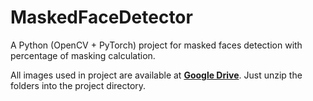 # MaskedFaceDetector
A Python (OpenCV + PyTorch) project for masked faces detection with percentage of masking calculation.

All images used in project are available at **[Google Drive](https://drive.google.com/file/d/1Vs7XP21NjyPE-UoVA1cZYm-KgwqF9-U9/view?usp=sharing)**. Just unzip the folders into the project directory.

